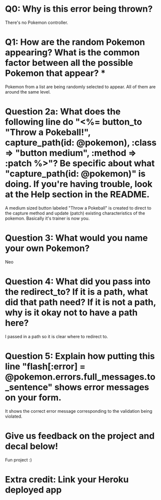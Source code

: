 # Q0: Why is this error being thrown?

There's no Pokemon controller.

# Q1: How are the random Pokemon appearing? What is the common factor between all the possible Pokemon that appear? *

Pokemon from a list are being randomly selected to appear. All of them are around the same level.

# Question 2a: What does the following line do "<%= button_to "Throw a Pokeball!", capture_path(id: @pokemon), :class => "button medium", :method => :patch %>"? Be specific about what "capture_path(id: @pokemon)" is doing. If you're having trouble, look at the Help section in the README.

A medium sized button labeled "Throw a Pokeball" is created to direct to the capture method and update (patch) existing characteristics of the pokemon. Basically it's trainer is now you.

# Question 3: What would you name your own Pokemon?

Neo

# Question 4: What did you pass into the redirect_to? If it is a path, what did that path need? If it is not a path, why is it okay not to have a path here?

I passed in a path so it is clear where to redirect to.

# Question 5: Explain how putting this line "flash[:error] = @pokemon.errors.full_messages.to_sentence" shows error messages on your form.

It shows the correct error message corresponding to the validation being violated.

# Give us feedback on the project and decal below!

Fun project :)

# Extra credit: Link your Heroku deployed app

